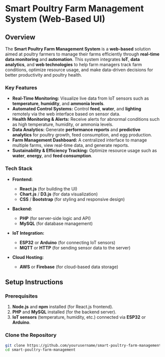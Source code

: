 # Smart Poultry Farm Management System (Web-Based UI)

## Overview

The **Smart Poultry Farm Management System** is a **web-based** solution aimed at poultry farmers to manage their farms efficiently through **real-time data monitoring** and **automation**. This system integrates **IoT**, **data analytics**, and **web technologies** to help farm managers track farm conditions, optimize resource usage, and make data-driven decisions for better productivity and poultry health.

### Key Features

- **Real-Time Monitoring:** Visualize live data from IoT sensors such as **temperature**, **humidity**, and **ammonia levels**.
- **Automated Control Systems:** Control **feed**, **water**, and **lighting** remotely via the web interface based on sensor data.
- **Health Monitoring & Alerts:** Receive alerts for abnormal conditions such as high temperature, humidity, or ammonia levels.
- **Data Analytics:** Generate **performance reports** and **predictive analytics** for poultry growth, feed consumption, and egg production.
- **Farm Management Dashboard:** A centralized interface to manage multiple farms, view real-time data, and generate reports.
- **Sustainability & Efficiency Tracking:** Optimize resource usage such as **water**, **energy**, and **feed consumption**.

### Tech Stack

- **Frontend:** 
  - **React.js** (for building the UI)
  - **Chart.js** / **D3.js** (for data visualization)
  - **CSS** / **Bootstrap** (for styling and responsive design)

- **Backend:** 
  - **PHP** (for server-side logic and API)
  - **MySQL** (for database management)

- **IoT Integration:**
  - **ESP32** or **Arduino** (for connecting IoT sensors)
  - **MQTT** or **HTTP** (for sending sensor data to the server)

- **Cloud Hosting:**
  - **AWS** or **Firebase** (for cloud-based data storage)

## Setup Instructions

### Prerequisites

1. **Node.js** and **npm** installed (for React.js frontend).
2. **PHP** and **MySQL** installed (for the backend server).
3. **IoT sensors** (temperature, humidity, etc.) connected via **ESP32** or **Arduino**.

### Clone the Repository

```bash
git clone https://github.com/yourusername/smart-poultry-farm-management.git
cd smart-poultry-farm-management

